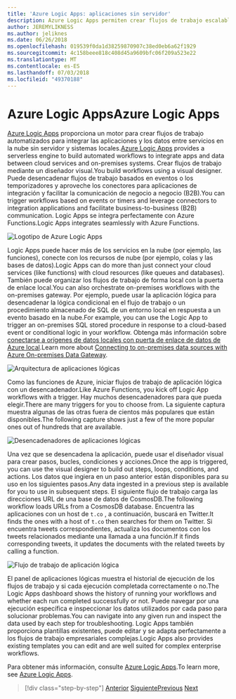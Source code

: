 ```yaml
---
title: 'Azure Logic Apps: aplicaciones sin servidor'
description: Azure Logic Apps permiten crear flujos de trabajo escalables automatizados que integran aplicaciones y servicios de datos a través de la nube y los sistemas locales.
author: JEREMYLIKNESS
ms.author: jeliknes
ms.date: 06/26/2018
ms.openlocfilehash: 019539f0da1d38259870907c38ed0eb6a62f1929
ms.sourcegitcommit: 4c158beee818c408d45a9609bfc06f209a523e22
ms.translationtype: MT
ms.contentlocale: es-ES
ms.lasthandoff: 07/03/2018
ms.locfileid: "49370188"
---
```

# <a name="azure-logic-apps"></a><span data-ttu-id="737ef-103">Azure Logic Apps</span><span class="sxs-lookup"><span data-stu-id="737ef-103">Azure Logic Apps</span></span>

<span data-ttu-id="737ef-104">[Azure Logic Apps](https://docs.microsoft.com/azure/logic-apps) proporciona un motor para crear flujos de trabajo automatizados para integrar las aplicaciones y los datos entre servicios en la nube sin servidor y sistemas locales.</span><span class="sxs-lookup"><span data-stu-id="737ef-104">[Azure Logic Apps](https://docs.microsoft.com/azure/logic-apps) provides a serverless engine to build automated workflows to integrate apps and data between cloud services and on-premises systems.</span></span> <span data-ttu-id="737ef-105">Crear flujos de trabajo mediante un diseñador visual.</span><span class="sxs-lookup"><span data-stu-id="737ef-105">You build workflows using a visual designer.</span></span> <span data-ttu-id="737ef-106">Puede desencadenar flujos de trabajo basados en eventos o los temporizadores y aproveche los conectores para aplicaciones de integración y facilitar la comunicación de negocio a negocio (B2B).</span><span class="sxs-lookup"><span data-stu-id="737ef-106">You can trigger workflows based on events or timers and leverage connectors to integration applications and facilitate business-to-business (B2B) communication.</span></span> <span data-ttu-id="737ef-107">Logic Apps se integra perfectamente con Azure Functions.</span><span class="sxs-lookup"><span data-stu-id="737ef-107">Logic Apps integrates seamlessly with Azure Functions.</span></span>

![Logotipo de Azure Logic Apps](./media/logic-apps-logo.png)

<span data-ttu-id="737ef-109">Logic Apps puede hacer más de los servicios en la nube (por ejemplo, las funciones), conecte con los recursos de nube (por ejemplo, colas y las bases de datos).</span><span class="sxs-lookup"><span data-stu-id="737ef-109">Logic Apps can do more than just connect your cloud services (like functions) with cloud resources (like queues and databases).</span></span> <span data-ttu-id="737ef-110">También puede organizar los flujos de trabajo de forma local con la puerta de enlace local.</span><span class="sxs-lookup"><span data-stu-id="737ef-110">You can also orchestrate on-premises workflows with the on-premises gateway.</span></span> <span data-ttu-id="737ef-111">Por ejemplo, puede usar la aplicación lógica para desencadenar la lógica condicional en el flujo de trabajo o un procedimiento almacenado de SQL de un entorno local en respuesta a un evento basado en la nube.</span><span class="sxs-lookup"><span data-stu-id="737ef-111">For example, you can use the Logic App to trigger an on-premises SQL stored procedure in response to a cloud-based event or conditional logic in your workflow.</span></span> <span data-ttu-id="737ef-112">Obtenga más información sobre [conectarse a orígenes de datos locales con puerta de enlace de datos de Azure local](https://docs.microsoft.com/azure/analysis-services/analysis-services-gateway).</span><span class="sxs-lookup"><span data-stu-id="737ef-112">Learn more about [Connecting to on-premises data sources with Azure On-premises Data Gateway](https://docs.microsoft.com/azure/analysis-services/analysis-services-gateway).</span></span>

![Arquitectura de aplicaciones lógicas](./media/logic-apps-architecture.png)

<span data-ttu-id="737ef-114">Como las funciones de Azure, iniciar flujos de trabajo de aplicación lógica con un desencadenador.</span><span class="sxs-lookup"><span data-stu-id="737ef-114">Like Azure Functions, you kick off Logic App workflows with a trigger.</span></span> <span data-ttu-id="737ef-115">Hay muchos desencadenadores para que pueda elegir.</span><span class="sxs-lookup"><span data-stu-id="737ef-115">There are many triggers for you to choose from.</span></span> <span data-ttu-id="737ef-116">La siguiente captura muestra algunas de las otras fuera de cientos más populares que están disponibles.</span><span class="sxs-lookup"><span data-stu-id="737ef-116">The following capture shows just a few of the more popular ones out of hundreds that are available.</span></span>

![Desencadenadores de aplicaciones lógicas](./media/logic-app-triggers.png)

<span data-ttu-id="737ef-118">Una vez que se desencadena la aplicación, puede usar el diseñador visual para crear pasos, bucles, condiciones y acciones.</span><span class="sxs-lookup"><span data-stu-id="737ef-118">Once the app is triggered, you can use the visual designer to build out steps, loops, conditions, and actions.</span></span> <span data-ttu-id="737ef-119">Los datos que ingiera en un paso anterior están disponibles para su uso en los siguientes pasos.</span><span class="sxs-lookup"><span data-stu-id="737ef-119">Any data ingested in a previous step is available for you to use in subsequent steps.</span></span> <span data-ttu-id="737ef-120">El siguiente flujo de trabajo carga las direcciones URL de una base de datos de CosmosDB.</span><span class="sxs-lookup"><span data-stu-id="737ef-120">The following workflow loads URLs from a CosmosDB database.</span></span> <span data-ttu-id="737ef-121">Encuentra las aplicaciones con un host de `t.co` , a continuación, buscará en Twitter.</span><span class="sxs-lookup"><span data-stu-id="737ef-121">It finds the ones with a host of `t.co` then searches for them on Twitter.</span></span> <span data-ttu-id="737ef-122">Si encuentra tweets correspondientes, actualiza los documentos con los tweets relacionados mediante una llamada a una función.</span><span class="sxs-lookup"><span data-stu-id="737ef-122">If it finds corresponding tweets, it updates the documents with the related tweets by calling a function.</span></span>

![Flujo de trabajo de aplicación lógica](./media/logic-app-workflow.png)

<span data-ttu-id="737ef-124">El panel de aplicaciones lógicas muestra el historial de ejecución de los flujos de trabajo y si cada ejecución completada correctamente o no.</span><span class="sxs-lookup"><span data-stu-id="737ef-124">The Logic Apps dashboard shows the history of running your workflows and whether each run completed successfully or not.</span></span> <span data-ttu-id="737ef-125">Puede navegar por una ejecución específica e inspeccionar los datos utilizados por cada paso para solucionar problemas.</span><span class="sxs-lookup"><span data-stu-id="737ef-125">You can navigate into any given run and inspect the data used by each step for troubleshooting.</span></span> <span data-ttu-id="737ef-126">Logic Apps también proporciona plantillas existentes, puede editar y se adapta perfectamente a los flujos de trabajo empresariales complejas.</span><span class="sxs-lookup"><span data-stu-id="737ef-126">Logic Apps also provides existing templates you can edit and are well suited for complex enterprise workflows.</span></span>

<span data-ttu-id="737ef-127">Para obtener más información, consulte [Azure Logic Apps](https://docs.microsoft.com/azure/logic-apps).</span><span class="sxs-lookup"><span data-stu-id="737ef-127">To learn more, see [Azure Logic Apps](https://docs.microsoft.com/azure/logic-apps).</span></span>

>[!div class="step-by-step"]
<span data-ttu-id="737ef-128">[Anterior](application-insights.md)
[Siguiente](event-grid.md)</span><span class="sxs-lookup"><span data-stu-id="737ef-128">[Previous](application-insights.md)
[Next](event-grid.md)</span></span>
